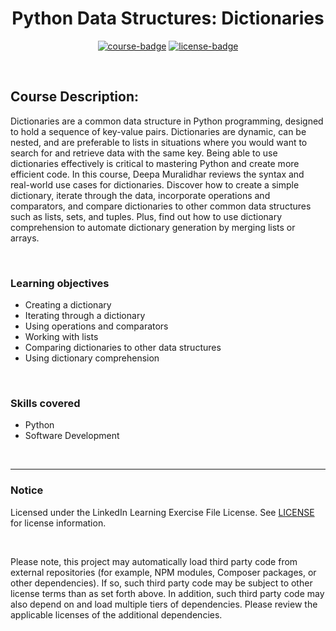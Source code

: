 <div align="center">

# Python Data Structures: Dictionaries

[![course-badge]][course-link]
[![license-badge]][LICENSE]

</div>

<!-- badge info -->
[course-badge]:https://img.shields.io/badge/learning-Python-white?logo=Linkedin&labelColor=blue&style=for-the-badge
[course-link]:https://www.linkedin.com/learning/python-data-structures-dictionaries "Python Data Structures: Dictionaries"
[license-badge]:https://img.shields.io/badge/learning-license-success?logo=Linkedin&labelColor=black&style=for-the-badge

<br>

## Course Description:
Dictionaries are a common data structure in Python programming, designed to hold a sequence of key-value pairs. Dictionaries are dynamic, can be nested, and are preferable to lists in situations where you would want to search for and retrieve data with the same key. Being able to use dictionaries effectively is critical to mastering Python and create more efficient code. In this course, Deepa Muralidhar reviews the syntax and real-world use cases for dictionaries. Discover how to create a simple dictionary, iterate through the data, incorporate operations and comparators, and compare dictionaries to other common data structures such as lists, sets, and tuples. Plus, find out how to use dictionary comprehension to automate dictionary generation by merging lists or arrays.

<br>

### Learning objectives
- Creating a dictionary
- Iterating through a dictionary
- Using operations and comparators
- Working with lists
- Comparing dictionaries to other data structures
- Using dictionary comprehension

<br>

### Skills covered
- Python
- Software Development

<br>

---
### Notice
Licensed under the LinkedIn Learning Exercise File License. See [LICENSE] for license information.

<br>

Please note, this project may automatically load third party code from external repositories (for example, NPM modules, Composer packages, or other dependencies). If so, such third party code may be subject to other license terms than as set forth above. In addition, such third party code may also depend on and load multiple tiers of dependencies. Please review the applicable licenses of the additional dependencies.

[LICENSE]:../../LICENSE "LinkedIn Learning License"